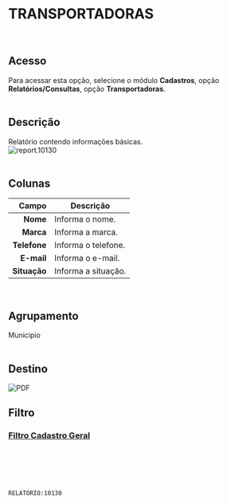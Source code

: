 # TRANSPORTADORAS
<br>

## Acesso
Para acessar esta opção, selecione o módulo **Cadastros**, opção **Relatórios/Consultas**, opção **Transportadoras**.
<br>
<br>

## Descrição
Relatório contendo informações básicas.
<br>
![report.10130](https://raw.githubusercontent.com/netforcews/docs-siscom/master/relatorios/imagens/report.10130.png)
<br>
<br>

## Colunas
Campo | Descrição
--:|---
**Nome** | Informa o nome.
**Marca** | Informa a marca.
**Telefone** | Informa o telefone.
**E-mail** | Informa o e-mail.
**Situação** | Informa a situação.
<br>

## Agrupamento
Municipio   
<br>

## Destino
 ![PDF](https://raw.githubusercontent.com/netforcews/docs-siscom/master/relatorios/imagens/pdf-48.png)
<br>

## Filtro
### [Filtro Cadastro Geral](/geral/rep-filtro-pessoa.md)
<br>
<br>
<br>
<br>

```RELATORIO:10130```
